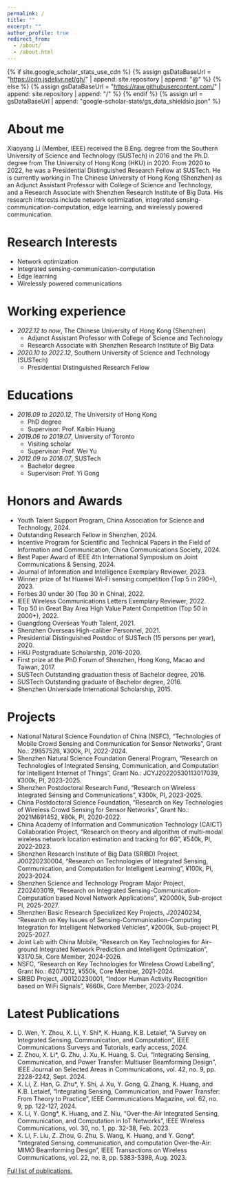 ```yaml
---
permalink: /
title: ""
excerpt: ""
author_profile: true
redirect_from: 
  - /about/
  - /about.html
---
```


{% if site.google_scholar_stats_use_cdn %}
{% assign gsDataBaseUrl = "https://cdn.jsdelivr.net/gh/" | append: site.repository | append: "@" %}
{% else %}
{% assign gsDataBaseUrl = "https://raw.githubusercontent.com/" | append: site.repository | append: "/" %}
{% endif %}
{% assign url = gsDataBaseUrl | append: "google-scholar-stats/gs_data_shieldsio.json" %}

<span class='anchor' id='about-me'></span> 

# About me
Xiaoyang Li (Member, IEEE) received the B.Eng. degree from the Southern University of Science and Technology (SUSTech) in 2016 and the Ph.D.
degree from The University of Hong Kong (HKU) in 2020. From 2020 to 2022, he was a Presidential Distinguished Research Fellow at SUSTech. He is currently working in The Chinese University of Hong Kong (Shenzhen) as an Adjunct Assistant Professor with College of Science and Technology, and a Research Associate with Shenzhen Research Institute of Big Data. His research interests include network optimization, integrated sensing-communication-computation, edge learning, and wirelessly powered communication.
<!-- 这一行是总citations的数据 -->
<!-- <a href='https://scholar.google.com/citations?hl=zh-CN&user=pw0f1aIAAAAJ'><img src="https://img.shields.io/endpoint?url={{ url | url_encode }}&logo=Google%20Scholar&labelColor=f6f6f6&color=9cf&style=flat&label=citations"></a> -->

# Research Interests
- Network optimization
- Integrated sensing-communication-computation
- Edge learning
- Wirelessly powered communications

# Working experience
- *2022.12 to now*, The Chinese University of Hong Kong (Shenzhen)
  - Adjunct Assistant Professor with College of Science and Technology
  - Research Associate with Shenzhen Research Institute of Big Data
- *2020.10 to 2022.12*, Southern University of Science and Technology (SUSTech)
  - Presidential Distinguished Research Fellow
  
# Educations
- *2016.09 to 2020.12*, The University of Hong Kong
  - PhD degree
  - Supervisor: Prof. Kaibin Huang
- *2019.06 to 2019.07*, University of Toronto
  - Visiting scholar
  - Supervisor: Prof. Wei Yu
- *2012.09 to 2016.07*, SUSTech
  - Bachelor degree
  - Supervisor: Prof. Yi Gong
 
# Honors and Awards
- Youth Talent Support Program, China Association for Science and Technology, 2024.
- Outstanding Research Fellow in Shenzhen, 2024.
- Incentive Program for Scientific and Technical Papers in the Field of Information and Communication, China Communications Society, 2024.
- Best Paper Award of IEEE 4th International Symposium on Joint Communications & Sensing, 2024.
- Journal of Information and Intelligence Exemplary Reviewer, 2023.
- Winner prize of 1st Huawei Wi-Fi sensing competition (Top 5 in 290+), 2023.
- Forbes 30 under 30 (Top 30 in China), 2022.
- IEEE Wireless Communications Letters Exemplary Reviewer, 2022.
- Top 50 in Great Bay Area High Value Patent Competition (Top 50 in 2000+), 2022.
- Guangdong Overseas Youth Talent, 2021.
- Shenzhen Overseas High-caliber Personnel, 2021.
- Presidential Distinguished Postdoc of SUSTech (15 persons per year), 2020.
- HKU Postgraduate Scholarship, 2016-2020.
- First prize at the PhD Forum of Shenzhen, Hong Kong, Macao and Taiwan, 2017.
- SUSTech Outstanding graduation thesis of Bachelor degree, 2016.
- SUSTech Outstanding graduate of Bachelor degree, 2016.
- Shenzhen Universiade International Scholarship, 2015.

# Projects
- National Natural Science Foundation of China (NSFC), “Technologies of Mobile Crowd Sensing and Communication for Sensor Networks”, Grant No.: 29857528, ¥300k, PI, 2022-2024.
- Shenzhen Natural Science Foundation General Program, “Research on Technologies of Integrated Sensing, Communication, and Computation for Intelligent Internet of Things”, Grant No.: JCYJ20220530113017039, ¥300k, PI, 2023-2025.
- Shenzhen Postdoctoral Research Fund, “Research on Wireless Integrated Sensing and Communications”, ¥300k, PI, 2023-2025.
- China Postdoctoral Science Foundation, “Research on Key Technologies of Wireless Crowd Sensing for Sensor Networks”, Grant No.: 2021M691452, ¥80k, PI, 2020-2022.
- China Academy of Information and Communication Technology (CAICT) Collaboration Project, “Research on theory and algorithm of multi-modal wireless network location estimation and tracking for 6G”, ¥540k, PI, 2022-2023.
- Shenzhen Research Institute of Big Data (SRIBD) Project, J00220230004, “Research on Technologies of Integrated Sensing, Communication, and Computation for Intelligent Learning”, ¥100k, PI, 2023-2024.
- Shenzhen Science and Technology Program Major Project, Z202403019, “Research on Integrated Sensing-Communication-Computation based Novel Network Applications”, ¥20000k, Sub-project PI, 2025-2027.
- Shenzhen Basic Research Specialized Key Projects, J20240234, “Research on Key Issues of Sensing-Communication-Computing Integration for Intelligent Networked Vehicles”, ¥2000k, Sub-project PI, 2025-2027.
- Joint Lab with China Mobile, “Research on Key Technologies for Air-ground Integrated Network Prediction and Intelligent Optimization”, ¥3170.5k, Core Member, 2024-2026.
- NSFC, “Research on Key Technologies for Wireless Crowd Labelling”, Grant No.: 62071212, ¥550k, Core Member, 2021-2024.
- SRIBD Project, J00120230001, “Indoor Human Activity Recognition based on WiFi Signals”, ¥660k, Core Member, 2023-2024.

# Latest Publications
- D. Wen, Y. Zhou, X. Li, Y. Shi*, K. Huang, K.B. Letaief, “A Survey on Integrated Sensing, Communication, and Computation”, IEEE Communications Surveys and Tutorials, early access, 2024.
- Z. Zhou, X. Li*, G. Zhu, J. Xu, K. Huang, S. Cui, “Integrating Sensing, Communication, and Power Transfer: Multiuser Beamforming Design”, IEEE Journal on Selected Areas in Communications, vol. 42, no. 9, pp. 2228-2242, Sept. 2024.
- X. Li, Z. Han, G. Zhu*, Y. Shi, J. Xu, Y. Gong, Q. Zhang, K. Huang, and K.B. Letaief, “Integrating Sensing, Communication, and Power Transfer: From Theory to Practice”, IEEE Communications Magazine, vol. 62, no. 9, pp. 122-127, 2024.
- X. Li, Y. Gong*, K. Huang, and Z. Niu, “Over-the-Air Integrated Sensing, Communication, and Computation in IoT Networks”, IEEE Wireless Communications, vol. 30, no. 1, pp. 32-38, Feb. 2023.
- X. Li, F. Liu, Z. Zhou, G. Zhu, S. Wang, K. Huang, and Y. Gong*, “Integrated Sensing, communication, and computation Over-the-Air: MIMO Beamforming Design”, IEEE Transactions on Wireless Communications, vol. 22, no. 8, pp. 5383-5398, Aug. 2023.

[Full list of publications.](/publications/)
